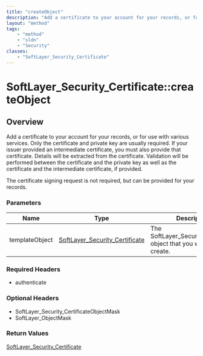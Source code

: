 ```yaml
---
title: "createObject"
description: "Add a certificate to your account for your records, or for use with various services. Only the certificate and private k... "
layout: "method"
tags:
    - "method"
    - "sldn"
    - "Security"
classes:
    - "SoftLayer_Security_Certificate"
---
```

# SoftLayer_Security_Certificate::createObject
## Overview 
Add a certificate to your account for your records, or for use with various services. Only the certificate and private key are usually required. If your issuer provided an intermediate certificate, you must also provide that certificate. Details will be extracted from the certificate. Validation will be performed between the certificate and the private key as well as the certificate and the intermediate certificate, if provided. 

The certificate signing request is not required, but can be provided for your records. 

### Parameters 
|Name | Type | Description |
| --- | --- | --- |
|templateObject| <a href='/reference/datatypes/SoftLayer_Security_Certificate'>SoftLayer_Security_Certificate </a>| The SoftLayer_Security_Certificate object that you wish to create.|


### Required Headers
* authenticate

### Optional Headers
* SoftLayer_Security_CertificateObjectMask
* SoftLayer_ObjectMask

### Return Values
<a href='/reference/datatypes/SoftLayer_Security_Certificate'>SoftLayer_Security_Certificate </a>

